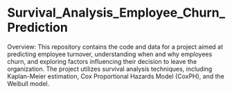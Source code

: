 # Survival_Analysis_Employee_Churn_Prediction

Overview:
This repository contains the code and data for a project aimed at predicting employee turnover, understanding when and why employees churn, and exploring factors influencing their decision to leave the organization. The project utilizes survival analysis techniques, including Kaplan-Meier estimation, Cox Proportional Hazards Model (CoxPH), and the Weibull model.
